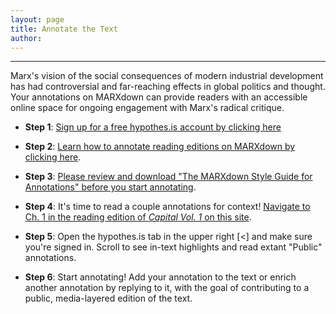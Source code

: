 ```yaml
---
layout: page
title: Annotate the Text
author:
---
```



* * *

 Marx's vision of the social consequences of modern industrial development has had controversial and far-reaching effects in global politics and thought. Your annotations on MARXdown can provide readers with an accessible online space for ongoing engagement with Marx's radical critique.

* **Step 1**: [Sign up for a free hypothes.is account by clicking here](https://web.hypothes.is/start/)

* **Step 2**: [Learn how to annotate reading editions on MARXdown by clicking here](https://web.hypothes.is/quick-start-guide-for-students/).

* **Step 3**: [Please review and download "The MARXdown Style Guide for Annotations" before you start annotating](https://docs.google.com/document/d/14hfh7E9KhtJHpYjst5-CMwGYY_kEFJtXUpmQSema5Zs/edit?usp=sharing).

* **Step 4**: It's time to read a couple annotations for context! [Navigate to Ch. 1 in the reading edition of *Capital Vol. 1* on this site](https://marxdown.github.io/texts/ch01/).

* **Step 5**: Open the hypothes.is tab in the upper right [<] and make sure you're signed in. Scroll to see in-text highlights and read extant "Public" annotations.

* **Step 6**: Start annotating! Add your annotation to the text or enrich another annotation by replying to it, with the goal of contributing to a public, media-layered edition of the text.

